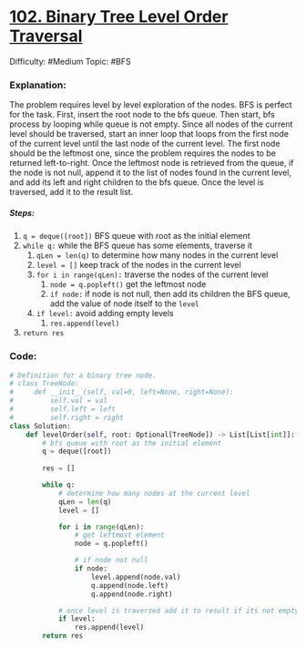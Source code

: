 # [102. Binary Tree Level Order Traversal](https://leetcode.com/problems/binary-tree-level-order-traversal/)

Difficulty: #Medium 
Topic: #BFS 

### Explanation:
The problem requires level by level exploration of the nodes. BFS is perfect for the task. First, insert the root node to the bfs queue. Then start, bfs process by looping while queue is not empty. Since all nodes of the current level should be traversed, start an inner loop that loops from the first node of the current level until the last node of the current level. The first node should be the leftmost one, since the problem requires the nodes to be returned left-to-right. Once the leftmost node is retrieved from the queue, if the node is not null, append it to the list of nodes found in the current level, and add its left and right children to the bfs queue. Once the level is traversed, add it to the result list.

##### Steps:
1. `q = deque([root])` BFS queue with root as the initial element
2. `while q:` while the BFS queue has some elements, traverse it
	1. `qLen = len(q)` to determine how many nodes in the current level
	2. `level = []` keep track of the nodes in the current level
	3. `for i in range(qLen):` traverse the nodes of the current level
		1. `node = q.popleft()` get the leftmost node
		2. `if node:` if node is not null, then add its children the BFS queue, add the value of node itself to the `level`
	4. `if level:` avoid adding empty levels
		1. `res.append(level)`
3. `return res`

### Code:

```python
# Definition for a binary tree node.
# class TreeNode:
#     def __init__(self, val=0, left=None, right=None):
#         self.val = val
#         self.left = left
#         self.right = right
class Solution:
    def levelOrder(self, root: Optional[TreeNode]) -> List[List[int]]:
        # bfs queue with root as the initial element
        q = deque([root])
        
        res = []

        while q:
            # determine how many nodes at the current level
            qLen = len(q)
            level = []

            for i in range(qLen):
                # get leftmost element
                node = q.popleft()

                # if node not null
                if node:
                    level.append(node.val)
                    q.append(node.left)
                    q.append(node.right)

            # once level is traversed add it to result if its not empty
            if level:
                res.append(level)
        return res

```
